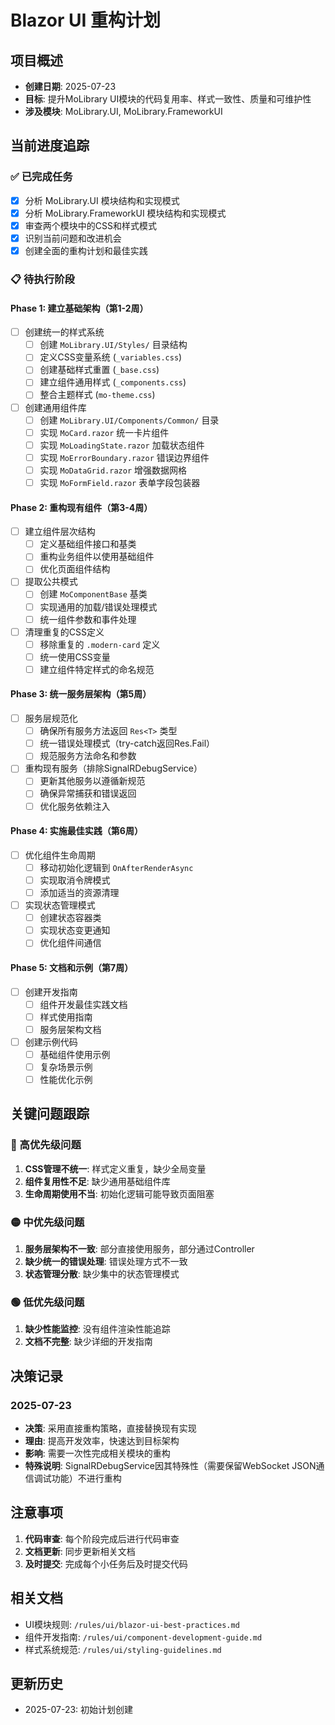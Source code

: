 # Blazor UI 重构计划

## 项目概述
- **创建日期**: 2025-07-23
- **目标**: 提升MoLibrary UI模块的代码复用率、样式一致性、质量和可维护性
- **涉及模块**: MoLibrary.UI, MoLibrary.FrameworkUI

## 当前进度追踪

### ✅ 已完成任务
- [x] 分析 MoLibrary.UI 模块结构和实现模式
- [x] 分析 MoLibrary.FrameworkUI 模块结构和实现模式  
- [x] 审查两个模块中的CSS和样式模式
- [x] 识别当前问题和改进机会
- [x] 创建全面的重构计划和最佳实践

### 📋 待执行阶段

#### Phase 1: 建立基础架构（第1-2周）
- [ ] 创建统一的样式系统
  - [ ] 创建 `MoLibrary.UI/Styles/` 目录结构
  - [ ] 定义CSS变量系统 (`_variables.css`)
  - [ ] 创建基础样式重置 (`_base.css`)
  - [ ] 建立组件通用样式 (`_components.css`)
  - [ ] 整合主题样式 (`mo-theme.css`)
- [ ] 创建通用组件库
  - [ ] 创建 `MoLibrary.UI/Components/Common/` 目录
  - [ ] 实现 `MoCard.razor` 统一卡片组件
  - [ ] 实现 `MoLoadingState.razor` 加载状态组件
  - [ ] 实现 `MoErrorBoundary.razor` 错误边界组件
  - [ ] 实现 `MoDataGrid.razor` 增强数据网格
  - [ ] 实现 `MoFormField.razor` 表单字段包装器

#### Phase 2: 重构现有组件（第3-4周）
- [ ] 建立组件层次结构
  - [ ] 定义基础组件接口和基类
  - [ ] 重构业务组件以使用基础组件
  - [ ] 优化页面组件结构
- [ ] 提取公共模式
  - [ ] 创建 `MoComponentBase` 基类
  - [ ] 实现通用的加载/错误处理模式
  - [ ] 统一组件参数和事件处理
- [ ] 清理重复的CSS定义
  - [ ] 移除重复的 `.modern-card` 定义
  - [ ] 统一使用CSS变量
  - [ ] 建立组件特定样式的命名规范

#### Phase 3: 统一服务层架构（第5周）
- [ ] 服务层规范化
  - [ ] 确保所有服务方法返回 `Res<T>` 类型
  - [ ] 统一错误处理模式（try-catch返回Res.Fail）
  - [ ] 规范服务方法命名和参数
- [ ] 重构现有服务（排除SignalRDebugService）
  - [ ] 更新其他服务以遵循新规范
  - [ ] 确保异常捕获和错误返回
  - [ ] 优化服务依赖注入

#### Phase 4: 实施最佳实践（第6周）
- [ ] 优化组件生命周期
  - [ ] 移动初始化逻辑到 `OnAfterRenderAsync`
  - [ ] 实现取消令牌模式
  - [ ] 添加适当的资源清理
- [ ] 实现状态管理模式
  - [ ] 创建状态容器类
  - [ ] 实现状态变更通知
  - [ ] 优化组件间通信

#### Phase 5: 文档和示例（第7周）
- [ ] 创建开发指南
  - [ ] 组件开发最佳实践文档
  - [ ] 样式使用指南
  - [ ] 服务层架构文档
- [ ] 创建示例代码
  - [ ] 基础组件使用示例
  - [ ] 复杂场景示例
  - [ ] 性能优化示例

## 关键问题跟踪

### 🔴 高优先级问题
1. **CSS管理不统一**: 样式定义重复，缺少全局变量
2. **组件复用性不足**: 缺少通用基础组件库
3. **生命周期使用不当**: 初始化逻辑可能导致页面阻塞

### 🟡 中优先级问题
1. **服务层架构不一致**: 部分直接使用服务，部分通过Controller
2. **缺少统一的错误处理**: 错误处理方式不一致
3. **状态管理分散**: 缺少集中的状态管理模式

### 🟢 低优先级问题
1. **缺少性能监控**: 没有组件渲染性能追踪
2. **文档不完整**: 缺少详细的开发指南

## 决策记录

### 2025-07-23
- **决策**: 采用直接重构策略，直接替换现有实现
- **理由**: 提高开发效率，快速达到目标架构
- **影响**: 需要一次性完成相关模块的重构
- **特殊说明**: SignalRDebugService因其特殊性（需要保留WebSocket JSON通信调试功能）不进行重构

## 注意事项

1. **代码审查**: 每个阶段完成后进行代码审查
2. **文档更新**: 同步更新相关文档
3. **及时提交**: 完成每个小任务后及时提交代码

## 相关文档
- UI模块规则: `/rules/ui/blazor-ui-best-practices.md`
- 组件开发指南: `/rules/ui/component-development-guide.md`
- 样式系统规范: `/rules/ui/styling-guidelines.md`

## 更新历史
- 2025-07-23: 初始计划创建